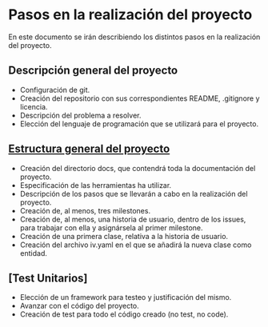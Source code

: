 # Pasos en la realización del proyecto
En este documento se irán describiendo los distintos pasos en la realización del proyecto.

## Descripción general del proyecto
* Configuración de git.
* Creación del repositorio con sus correspondientes README, .gitignore y licencia.
* Descripción del problema a resolver.
* Elección del lenguaje de programación que se utilizará para el proyecto.

## [Estructura general del proyecto](https://github.com/Torchu/GymBot/milestone/1)
* Creación del directorio docs, que contendrá toda la documentación del proyecto.
* Especificación de las herramientas ha utilizar.
* Descripción de los pasos que se llevarán a cabo en la realización del proyecto.
* Creación de, al menos, tres milestones.
* Creación de, al menos, una historia de usuario, dentro de los issues, para trabajar con ella y asignársela al primer milestone.
* Creación de una primera clase, relativa a la historia de usuario.
* Creación del archivo iv.yaml en el que se añadirá la nueva clase como entidad.

## [Test Unitarios]
* Elección de un framework para testeo y justificación del mismo.
* Avanzar con el código del proyecto.
* Creación de test para todo el código creado (no test, no code).